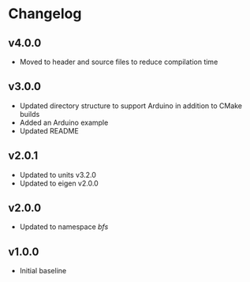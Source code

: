 # Changelog

## v4.0.0
- Moved to header and source files to reduce compilation time

## v3.0.0
- Updated directory structure to support Arduino in addition to CMake builds
- Added an Arduino example
- Updated README

## v2.0.1
- Updated to units v3.2.0
- Updated to eigen v2.0.0

## v2.0.0
- Updated to namespace *bfs*

## v1.0.0
- Initial baseline
